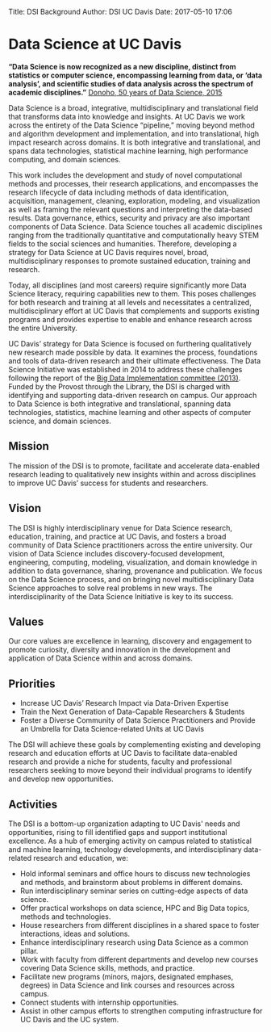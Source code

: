 Title: DSI Background 
Author: DSI UC Davis
Date: 2017-05-10 17:06

# Data Science at UC Davis

**“Data Science is now recognized as a new discipline, distinct from statistics or computer science, encompassing learning from data, or ‘data analysis’, and scientific studies of data analysis across the spectrum of academic disciplines.”** [Donoho, 50 years of Data Science, 2015](http://courses.csail.mit.edu/18.337/2015/docs/50YearsDataScience.pdf)

Data Science is a broad, integrative, multidisciplinary and translational field that transforms data into knowledge and insights. At UC Davis we work across the entirety of the Data Science “pipeline,” moving beyond method and algorithm development and implementation, and into translational, high impact research across domains. It is both integrative and translational, and spans data technologies, statistical machine learning, high performance computing, and domain sciences.

This work includes the development and study of novel computational methods and processes, their research applications, and encompasses the research lifecycle of data including methods of data identification, acquisition, management, cleaning, exploration, modeling, and visualization as well as framing the relevant questions and interpreting the data-based results. Data governance, ethics, security and privacy are also important components of Data Science. Data Science touches all academic disciplines ranging from the traditionally quantitative and computationally heavy STEM fields to the social sciences and humanities. Therefore, developing a strategy for Data Science at UC Davis requires novel, broad, multidisciplinary responses to promote sustained education, training and research.

Today, all disciplines (and most careers) require significantly more Data Science literacy, requiring capabilities new to them. This poses challenges for both research and training at all levels and necessitates a centralized, multidisciplinary effort at UC Davis that complements and supports existing programs and provides expertise to enable and enhance research across the entire University. 

UC Davis’ strategy for Data Science is focused on furthering qualitatively new research made possible by data. It examines the process, foundations and tools of data-driven research and their ultimate effectiveness. The Data Science Initiative was established in 2014 to address these challenges following the report of the [Big Data Implementation committee (2013)](http://provost.ucdavis.edu/local_resources/docs/Big%20Data%20Report.pdf). Funded by the Provost through the Library, the DSI is charged with identifying and supporting data-driven research on campus. Our approach to Data Science is both integrative and translational, spanning data technologies, statistics, machine learning and other aspects of computer science, and domain sciences.

## Mission
The mission of the DSI is to promote, facilitate and accelerate data-enabled research leading to qualitatively new insights within and across disciplines to improve UC Davis’ success for students and researchers.  

## Vision
The DSI is highly interdisciplinary venue for Data Science research, education, training, and practice at UC Davis, and fosters a broad community of Data Science practitioners across the entire university. Our vision of Data Science includes discovery-focused development, engineering, computing, modeling, visualization, and domain knowledge in addition to data governance, sharing, provenance and publication. We focus on the Data Science process, and on bringing novel multidisciplinary Data Science approaches to solve real problems in new ways. The interdisciplinarity of the Data Science Initiative is key to its success.  

## Values
 Our core values are excellence in learning, discovery and engagement to promote curiosity, diversity and innovation in the development and application of Data Science within and across domains.

## Priorities
* Increase UC Davis’ Research Impact via Data-Driven Expertise
* Train the Next Generation of Data-Capable Researchers & Students
* Foster a Diverse Community of Data Science Practitioners and Provide an Umbrella for Data Science-related Units at UC Davis

The DSI will achieve these goals by complementing existing and developing research and education efforts at UC Davis
to facilitate data-enabled research and provide a niche for students,
faculty and professional researchers seeking to move beyond their individual
programs to identify and develop new opportunities.

## Activities
The DSI is a bottom-up organization adapting to UC Davis' needs and
opportunities, rising to fill identified gaps and support institutional
excellence. As a hub of emerging activity on campus related to statistical and
machine learning, technology developments, and interdisciplinary data-related
research and education, we:

* Hold informal seminars and office hours to discuss new technologies and methods, and
  brainstorm about problems in different domains.
* Run interdisciplinary seminar series on cutting-edge aspects of data
  science.
* Offer practical workshops on data science, HPC and Big Data topics, methods
  and technologies.
* House researchers from different disciplines in a shared space to foster
  interactions, ideas and solutions.
* Enhance interdisciplinary research using Data Science as a common pillar.
* Work with faculty from different departments and develop new courses covering
  Data Science skills, methods, and practice.
* Facilitate new programs (minors, majors, designated emphases, degrees) in
  Data Science and link courses and resources across campus.
* Connect students with internship opportunities.
* Assist in other campus efforts to strengthen computing infrastructure for UC
  Davis and the UC system.